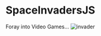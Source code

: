 # SpaceInvadersJS
Foray into Video Games...
![invader](https://github.com/tjdove/SpaceInvadersJS/assets/22068101/5d5e3719-e941-4bfb-b9b5-8bb1669eacc3)
